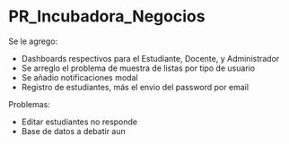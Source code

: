 # PR_Incubadora_Negocios

Se le agrego: 
+ Dashboards respectivos para el Estudiante, Docente, y Administrador
+ Se arreglo el problema de muestra de listas por tipo de usuario
+ Se añadio notificaciones modal
+ Registro de estudiantes, más el envio del password por email

Problemas:
- Editar estudiantes no responde
- Base de datos a debatir aun